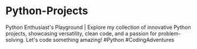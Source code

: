 # Python-Projects
Python Enthusiast's Playground | Explore my collection of innovative Python projects, showcasing versatility, clean code, and a passion for problem-solving. Let's code something amazing! #Python #CodingAdventures
